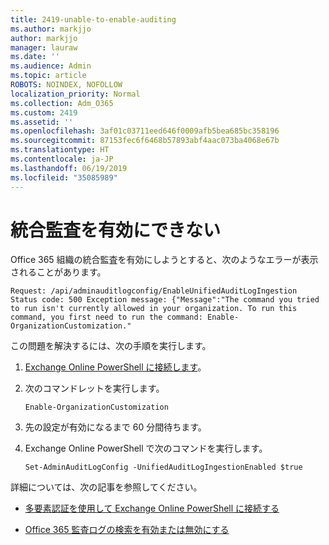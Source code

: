```yaml
---
title: 2419-unable-to-enable-auditing
ms.author: markjjo
author: markjjo
manager: lauraw
ms.date: ''
ms.audience: Admin
ms.topic: article
ROBOTS: NOINDEX, NOFOLLOW
localization_priority: Normal
ms.collection: Adm_O365
ms.custom: 2419
ms.assetid: ''
ms.openlocfilehash: 3af01c03711eed646f0009afb5bea685bc358196
ms.sourcegitcommit: 87153fec6f6468b57893abf4aac073ba4068e67b
ms.translationtype: HT
ms.contentlocale: ja-JP
ms.lasthandoff: 06/19/2019
ms.locfileid: "35085989"
---
```

# <a name="unable-to-enable-unified-auditing"></a>統合監査を有効にできない

Office 365 組織の統合監査を有効にしようとすると、次のようなエラーが表示されることがあります。

```
Request: /api/adminauditlogconfig/EnableUnifiedAuditLogIngestion Status code: 500 Exception message: {"Message":"The command you tried to run isn't currently allowed in your organization. To run this command, you first need to run the command: Enable-OrganizationCustomization."
```

この問題を解決するには、次の手順を実行します。

1. [Exchange Online PowerShell に接続します](https://docs.microsoft.com/powershell/exchange/exchange-online/connect-to-exchange-online-powershell/connect-to-exchange-online-powershell)。

2. 次のコマンドレットを実行します。

   ```
   Enable-OrganizationCustomization
   ```

3. 先の設定が有効になるまで 60 分間待ちます。

4. Exchange Online PowerShell で次のコマンドを実行します。

   ```
   Set-AdminAuditLogConfig -UnifiedAuditLogIngestionEnabled $true
   ```

詳細については、次の記事を参照してください。

- [多要素認証を使用して Exchange Online PowerShell に接続する](https://docs.microsoft.com/powershell/exchange/exchange-online/connect-to-exchange-online-powershell/mfa-connect-to-exchange-online-powershell)

-  [Office 365 監査ログの検索を有効または無効にする](https://docs.microsoft.com/office365/securitycompliance/turn-audit-log-search-on-or-off)

